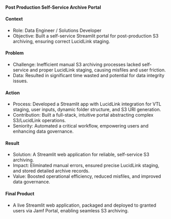 #### Post Production Self-Service Archive Portal

#### Context
- Role: Data Engineer / Solutions Developer
- Objective: Built a self-service Streamlit portal for post-production S3 archiving, ensuring correct LucidLink staging.

#### Problem
- Challenge: Inefficient manual S3 archiving processes lacked self-service and proper LucidLink staging, causing misfiles and user friction.
- Data: Resulted in significant time wasted and potential for data integrity issues.

#### Action
- Process: Developed a Streamlit app with LucidLink integration for VTL staging, user inputs, dynamic folder structure, and S3 URI generation.
- Contribution: Built a full-stack, intuitive portal abstracting complex S3/LucidLink operations.
- Seniority: Automated a critical workflow, empowering users and enhancing data governance.

#### Result
- Solution: A Streamlit web application for reliable, self-service S3 archiving.
- Impact: Eliminated manual errors, ensured precise LucidLink staging, and stored detailed archive records.
- Value: Boosted operational efficiency, reduced misfiles, and improved data governance.

#### Final Product
- A live Streamlit web application, packaged and deployed to granted users via Jamf Portal, enabling seamless S3 archiving.

